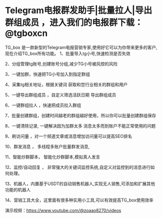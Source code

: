 # Telegram电报群发助手|批量拉人|导出群组成员   ，进入我们的电报群下载：  @tgboxcn
TG_box 是一款新型的Telegram电报营销专家,使用好它可以为你带来更多的客户,现在介绍TG_box所有功能。
1、批量导入tg小号,快速检测是否失效</p> 
2、分组管理tg账号,创建账号分组,减少TG小号被风控的风险</p> 
3、一键加群，快速把TG小号加入到指定群组</p> 
4、采集tg相关地址，根据关键词 获取和您行业相关的群组和用户</p> 
5、一键导出群组成员 ，自定义筛选活跃日期 导出群组成员</p> 
6、一键群组拉人 ，快速把成员拉入群组</p> 
7、批量创建群组，创建时间越老的群组越好使用，所以你可以批量创建群组保存</p> 
8、一键清除记录, 一键解决因为加群太多 消息太多而到账户不能正常使用的问题</p> 
9、刷访问量 ，对一个频道文章或消息增加访问量可以提高SEO排名</p> 
10、群发消息 ， 多线程多账户批量群发消息,</p> 
11、智能炒群脚本， 智能化炒群脚本,模拟真人发言</p> 
12、监控/自动回复 ， 非常强大的关键词监控系统,自定义对监控到的消息进行如何处理。</p> 
13、机器人，内置基于USDT的自动销售机器人,实现无人销售,可添加和扩展其他功能的机器人</p> 
14、营销工具大全，这里面有很多种实用小工具,可以有效提高TG_box使用效率</p> 
演示视频：https://www.youtube.com/@zoaao8270/videos

